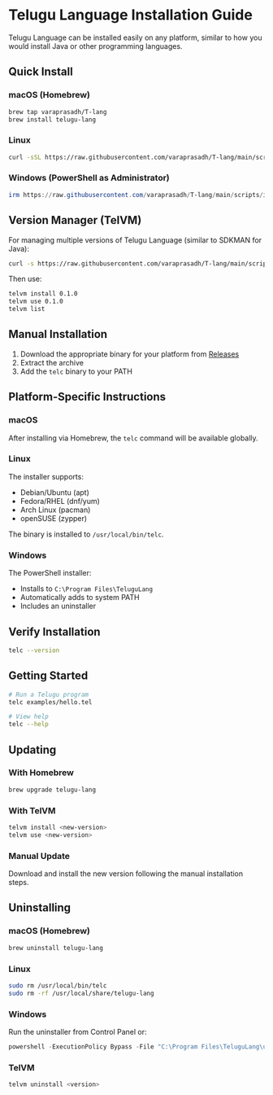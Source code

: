 # Telugu Language Installation Guide

Telugu Language can be installed easily on any platform, similar to how you would install Java or other programming languages.

## Quick Install

### macOS (Homebrew)

```bash
brew tap varaprasadh/T-lang
brew install telugu-lang
```

### Linux

```bash
curl -sSL https://raw.githubusercontent.com/varaprasadh/T-lang/main/scripts/install-linux.sh | bash
```

### Windows (PowerShell as Administrator)

```powershell
irm https://raw.githubusercontent.com/varaprasadh/T-lang/main/scripts/install-windows.ps1 | iex
```

## Version Manager (TelVM)

For managing multiple versions of Telugu Language (similar to SDKMAN for Java):

```bash
curl -s https://raw.githubusercontent.com/varaprasadh/T-lang/main/scripts/telvm-install.sh | bash
```

Then use:
```bash
telvm install 0.1.0
telvm use 0.1.0
telvm list
```

## Manual Installation

1. Download the appropriate binary for your platform from [Releases](https://github.com/varaprasadh/T-lang/releases)
2. Extract the archive
3. Add the `telc` binary to your PATH

## Platform-Specific Instructions

### macOS

After installing via Homebrew, the `telc` command will be available globally.

### Linux

The installer supports:
- Debian/Ubuntu (apt)
- Fedora/RHEL (dnf/yum)
- Arch Linux (pacman)
- openSUSE (zypper)

The binary is installed to `/usr/local/bin/telc`.

### Windows

The PowerShell installer:
- Installs to `C:\Program Files\TeluguLang`
- Automatically adds to system PATH
- Includes an uninstaller

## Verify Installation

```bash
telc --version
```

## Getting Started

```bash
# Run a Telugu program
telc examples/hello.tel

# View help
telc --help
```

## Updating

### With Homebrew
```bash
brew upgrade telugu-lang
```

### With TelVM
```bash
telvm install <new-version>
telvm use <new-version>
```

### Manual Update
Download and install the new version following the manual installation steps.

## Uninstalling

### macOS (Homebrew)
```bash
brew uninstall telugu-lang
```

### Linux
```bash
sudo rm /usr/local/bin/telc
sudo rm -rf /usr/local/share/telugu-lang
```

### Windows
Run the uninstaller from Control Panel or:
```powershell
powershell -ExecutionPolicy Bypass -File "C:\Program Files\TeluguLang\uninstall.ps1"
```

### TelVM
```bash
telvm uninstall <version>
```